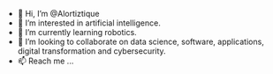 - 👋 Hi, I’m @Alortiztique
- 👀 I’m interested in artificial intelligence.
- 🌱 I’m currently learning robotics.
- 💞️ I’m looking to collaborate on data science, software, applications, digital transformation and cybersecurity.
- 📫 Reach me ... 

<!---
Alortiztique/Alortiztique is a ✨ special ✨ repository because its `README.md` (this file) appears on your GitHub profile.
You can click the Preview link to take a look at your changes.
--->

